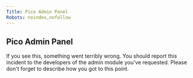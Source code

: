 ```yaml
---
Title: Pico Admin Panel
Robots: noindex,nofollow
---
```


## Pico Admin Panel

If you see this, something went terribly wrong. You should report this incident to the developers of the admin module you've requested. Please don't forget to describe how you got to this point.
